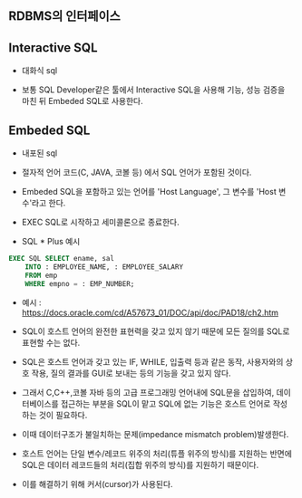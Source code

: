 ## RDBMS의 인터페이스

## Interactive SQL
- 대화식 sql

- 보통 SQL Developer같은 툴에서 Interactive SQL을 사용해 기능, 성능 검증을 마친 뒤 Embeded SQL로 사용한다. 

## Embeded SQL
- 내포된 sql

- 절자적 언어 코드(C, JAVA, 코볼 등) 에서 SQL 언어가 포함된 것이다. 

- Embeded SQL을 포함하고 있는 언어를 'Host Language', 그 변수를 'Host 변수'라고 한다.

- EXEC SQL로 시작하고 세미콜론으로 종료한다.

- SQL * Plus 예시

```SQL
EXEC SQL SELECT ename, sal 
    INTO : EMPLOYEE_NAME, : EMPLOYEE_SALARY 
    FROM emp 
    WHERE empno = : EMP_NUMBER; 
```

- 예시  : https://docs.oracle.com/cd/A57673_01/DOC/api/doc/PAD18/ch2.htm

- SQL이 호스트 언어의 완전한 표현력을 갖고 있지 않기 때문에 모든 질의를 SQL로 표현할 수는 없다.

- SQL은 호스트 언어과 갖고 있는 IF, WHILE, 입출력 등과 같은 동작, 사용자와의 상호 작용, 질의 결과를 GUI로 보내는 등의 기능을 갖고 있지 않다.

- 그래서 C,C++,코볼 자바 등의 고급 프로그래밍 언어내에 SQL문을 삽입하여, 
데이터베이스를 접근하는 부분을 SQL이 맡고 SQL에 없는 기능은 호스트 언어로 작성하는 것이 필요하다.

- 이때 데이터구조가 불일치하는 문제(impedance mismatch problem)발생한다.

- 호스트 언어는 단일 변수/레코드 위주의 처리(튜플 위주의 방식)를 지원하는 반면에 
SQL은 데이터 레코드들의 처리(집합 위주의 방식)를 지원하기 때문이다.

- 이를 해결하기 위해 커서(cursor)가 사용된다.
